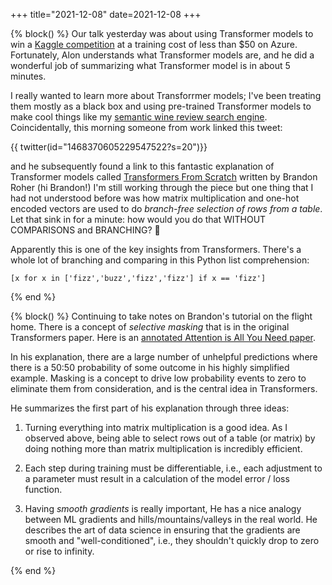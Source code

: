 +++
title="2021-12-08"
date=2021-12-08
+++

{% block() %}
Our talk yesterday was about using Transformer models to win a [Kaggle
competition](https://www.kaggle.com/c/riiid-test-answer-prediction) at a
training cost of less than $50 on Azure. Fortunately, Alon understands what
Transformer models are, and he did a wonderful job of summarizing what 
Transformer model is in about 5 minutes.

I really wanted to learn more about Transforrmer models; I've been treating
them mostly as a black box and using pre-trained Transformer models to make
cool things like my [semantic wine review search
engine](https://github.com/jflam/wine). Coincidentally, this morning someone
from work linked this tweet:

{{ twitter(id="1468370605229547522?s=20")}}

and he subsequently found a link to this fantastic explanation of Transformer
models called [Transformers From
Scratch](https://e2eml.school/transformers.html) written by Brandon Roher (hi
Brandon!) I'm still working through the piece but one thing that I had not
understood before was how matrix multiplication and one-hot encoded vectors
are used to do _branch-free selection of rows from a table_. Let that sink in
for a minute: how would you do that WITHOUT COMPARISONS and BRANCHING?
:exploding_head: 

Apparently this is one of the key insights from Transformers. There's a whole
lot of branching and comparing in this Python list comprehension:

`[x for x in ['fizz','buzz','fizz','fizz'] if x == 'fizz']`

{% end %}

{% block() %}
Continuing to take notes on Brandon's tutorial on the flight home. There is a
concept of _selective masking_ that is in the original Transformers paper.
Here is an [annotated Attention is All You Need
paper](https://nlp.seas.harvard.edu/2018/04/03/attention.html). 

In his explanation, there are a large number of unhelpful predictions where
there is a 50:50 probability of some outcome in his highly simplified
example. Masking is a concept to drive low probability events to zero to
eliminate them from consideration, and is the central idea in Transformers.

He summarizes the first part of his explanation through three ideas:

1. Turning everything into matrix multiplication is a good idea. As I 
   observed above, being able to select rows out of a table (or matrix) by
   doing nothing more than matrix multiplication is incredibly efficient.

1. Each step during training must be differentiable, i.e., each adjustment
   to a parameter must result in a calculation of the model error / loss
   function.

1. Having _smooth gradients_ is really important, He has a nice analogy 
   between ML gradients and hills/mountains/valleys in the real world. He
   describes the art of data science in ensuring that the gradients are 
   smooth and "well-conditioned", i.e., they shouldn't quickly drop to zero
   or rise to infinity.

{% end %}